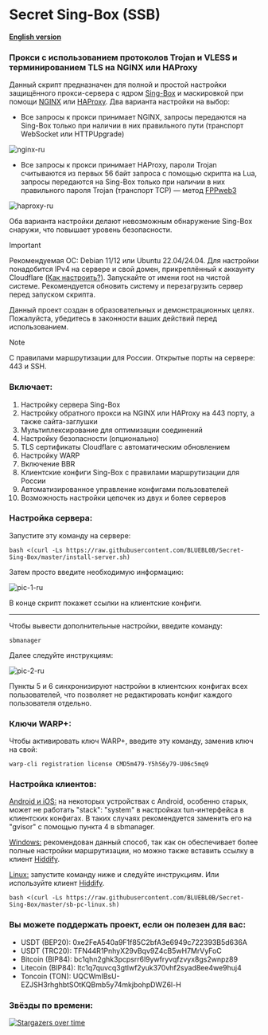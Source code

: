 # Secret Sing-Box (SSB)

[**English version**](https://github.com/BLUEBL0B/Secret-Sing-Box/blob/main/README-ENG.md)

### Прокси с использованием протоколов Trojan и VLESS и терминированием TLS на NGINX или HAProxy
Данный скрипт предназначен для полной и простой настройки защищённого прокси-сервера с ядром [Sing-Box](https://sing-box.sagernet.org) и маскировкой при помощи [NGINX](https://nginx.org/ru/) или [HAProxy](https://www.haproxy.org). Два варианта настройки на выбор:

- Все запросы к прокси принимает NGINX, запросы передаются на Sing-Box только при наличии в них правильного пути (транспорт WebSocket или HTTPUpgrade)

![nginx-ru](https://github.com/user-attachments/assets/ac95ed9f-0d70-4ea9-993f-23633a6715c4)

- Все запросы к прокси принимает HAProxy, пароли Trojan считываются из первых 56 байт запроса с помощью скрипта на Lua, запросы передаются на Sing-Box только при наличии в них правильного пароля Trojan (транспорт TCP) — метод [FPPweb3](https://github.com/FPPweb3)

![haproxy-ru](https://github.com/user-attachments/assets/66cc155c-b4cc-4030-940b-688ccb2895fd)

Оба варианта настройки делают невозможным обнаружение Sing-Box снаружи, что повышает уровень безопасности.

> [!IMPORTANT]
> Рекомендуемая ОС: Debian 11/12 или Ubuntu 22.04/24.04. Для настройки понадобится IPv4 на сервере и свой домен, прикреплённый к аккаунту Cloudflare ([Как настроить?](https://github.com/BLUEBL0B/Secret-Sing-Box/blob/main/cf-settings-ru.md)). Запускайте от имени root на чистой системе. Рекомендуется обновить систему и перезагрузить сервер перед запуском скрипта.
>
> Данный проект создан в образовательных и демонстрационных целях. Пожалуйста, убедитесь в законности ваших действий перед использованием.

> [!NOTE]
> С правилами маршрутизации для России. Открытые порты на сервере: 443 и SSH.
 
### Включает:
1) Настройку сервера Sing-Box
2) Настройку обратного прокси на NGINX или HAProxy на 443 порту, а также сайта-заглушки
3) Мультиплексирование для оптимизации соединений
4) Настройку безопасности (опционально)
5) TLS сертификаты Cloudflare с автоматическим обновлением
6) Настройку WARP
7) Включение BBR
8) Клиентские конфиги Sing-Box с правилами маршрутизации для России
9) Автоматизированное управление конфигами пользователей
10) Возможность настройки цепочек из двух и более серверов
 
### Настройка сервера:

Запустите эту команду на сервере:

```
bash <(curl -Ls https://raw.githubusercontent.com/BLUEBL0B/Secret-Sing-Box/master/install-server.sh)
```

Затем просто введите необходимую информацию:

![pic-1-ru](https://github.com/user-attachments/assets/6699b83e-f347-41df-bfce-47613936cad1)

В конце скрипт покажет ссылки на клиентские конфиги.

-----

Чтобы вывести дополнительные настройки, введите команду:

```
sbmanager
```

Далее следуйте инструкциям:

![pic-2-ru](https://github.com/user-attachments/assets/699332f7-62f5-41fd-a5ca-308872762804)

Пункты 5 и 6 синхронизируют настройки в клиентских конфигах всех пользователей, что позволяет не редактировать конфиг каждого пользователя отдельно.

### Ключи WARP+:

Чтобы активировать ключ WARP+, введите эту команду, заменив ключ на свой:

```
warp-cli registration license CMD5m479-Y5hS6y79-U06c5mq9
```

### Настройка клиентов:
[Android и iOS:](https://github.com/BLUEBL0B/Secret-Sing-Box/blob/main/Client-Guidelines/Sing-Box-Android-iOS-ru.md) на некоторых устройствах с Android, особенно старых, может не работать "stack": "system" в настройках tun-интерфейса в клиентских конфигах. В таких случаях рекомендуется заменить его на "gvisor" с помощью пункта 4 в sbmanager.

[Windows:](https://github.com/BLUEBL0B/Secret-Sing-Box/blob/main/Client-Guidelines/Sing-Box-Windows-ru.md) рекомендован данный способ, так как он обеспечивает более полные настройки маршрутизации, но можно также вставить ссылку в клиент [Hiddify](https://github.com/hiddify/hiddify-app/releases/latest).

[Linux:](https://github.com/BLUEBL0B/Secret-Sing-Box/tree/main?tab=readme-ov-file#%D0%BD%D0%B0%D1%81%D1%82%D1%80%D0%BE%D0%B9%D0%BA%D0%B0-%D0%BA%D0%BB%D0%B8%D0%B5%D0%BD%D1%82%D0%BE%D0%B2) запустите команду ниже и следуйте инструкциям. Или используйте клиент [Hiddify](https://github.com/hiddify/hiddify-app/releases/latest).
```
bash <(curl -Ls https://raw.githubusercontent.com/BLUEBL0B/Secret-Sing-Box/master/sb-pc-linux.sh)
```

### Вы можете поддержать проект, если он полезен для вас:
- USDT (BEP20): 0xe2FeA540a9F1f85C2bfA3e6949c722393B5d636A
- USDT (TRC20): TFN44R1PnhyX29vBqv9Z4cB5wH7MrVyFoC
- Bitcoin (BIP84): bc1qhn2ghk3pcpsrr6l9ywfryvqfzvyx8gs2wnpz89
- Litecoin (BIP84): ltc1q7quvcq3gtlwf2yuk370vhf2syad8ee4we9huj4
- Toncoin (TON): UQCWmIBsU-EZJSH3rhghbtSOtKQBmb5y74mkjbohpDWZ6l-H

### Звёзды по времени:
[![Stargazers over time](https://starchart.cc/BLUEBL0B/Secret-Sing-Box.svg?variant=adaptive)](https://starchart.cc/BLUEBL0B/Secret-Sing-Box)
